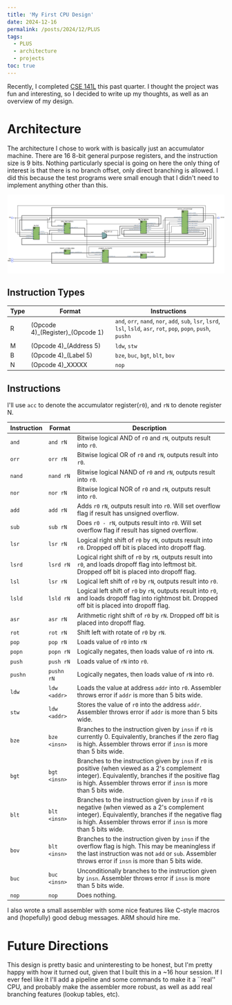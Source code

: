 ```yaml
---
title: 'My First CPU Design'
date: 2024-12-16
permalink: /posts/2024/12/PLUS
tags:
  - PLUS
  - architecture
  - projects
toc: true
---
```


Recently, I completed [CSE 141L](https://catalog.ucsd.edu/courses/CSE.html#cse141l) this past quarter.
I thought the project was fun and interesting, so I decided to write up my thoughts, as well as an overview of my design.

# Architecture
The architecture I chose to work with is basically just an accumulator machine. There are 16 8-bit general purpose registers, and the instruction size is 9 bits.
Nothing particularly special is going on here the only thing of interest is that there is no branch offset, only direct branching is allowed.
I did this because the test programs were small enough that I didn't need to implement anything other than this.

![My Architecture Diagram](/images/PLUS_arch.png)

## Instruction Types

| Type    | Format | Instructions |
| -------- | ------- | ------ | 
| R  | (Opcode 4)\_(Register)\_(Opcode 1)    | `and`, `orr`, `nand`, `nor`, `add`, `sub`, `lsr`, `lsrd`, `lsl`, `lsld`, `asr`, `rot`, `pop`, `popn`, `push`, `pushn`
| M |   (Opcode 4)\_(Address 5)   | `ldw`, `stw`
| B    |  (Opcode 4)\_(Label 5)  | `bze`, `buc`, `bgt`, `blt`, `bov`
| N    | (Opcode 4)\_XXXXX    | `nop`

## Instructions
I'll use `acc` to denote the accumulator register(`r0`), and `rN` to denote register N.

| Instruction | Format | Description |
| ------- | -------| ------ |
| `and` | `and rN` | Bitwise logical AND of `r0` and `rN`, outputs result into `r0`. |
| `orr` | `orr rN` | Bitwise logical OR of `r0` and `rN`, outputs result into `r0`. |
| `nand` | `nand rN` | Bitwise logical NAND of `r0` and `rN`, outputs result into `r0`. |
| `nor` | `nor rN` | Bitwise logical NOR of `r0` and `rN`, outputs result into `r0`. |
| `add` | `add rN` | Adds `r0` `rN`, outputs result into `r0`. Will set overflow flag if result has unsigned overflow. |
| `sub` | `sub rN` | Does `r0 - rN`, outputs result into `r0`. Will set overflow flag if result has signed overflow. |
| `lsr` | `lsr rN` | Logical right shift of `r0` by `rN`, outputs result into `r0`. Dropped off bit is placed into dropoff flag. |
| `lsrd` | `lsrd rN` | Logical right shift of `r0` by `rN`, outputs result into `r0`, and loads dropoff flag into leftmost bit. Dropped off bit is placed into dropoff flag. |
| `lsl` | `lsr rN` | Logical left shift of `r0` by `rN`, outputs result into `r0`. |
| `lsld` | `lsld rN` | Logical left shift of `r0` by `rN`, outputs result into `r0`, and loads dropoff flag into rightmost bit. Dropped off bit is placed into dropoff flag. |
| `asr` | `asr rN` | Arithmetic right shift of `r0` by `rN`. Dropped off bit is placed into dropoff flag. |
| `rot` | `rot rN` | Shift left with rotate of `r0` by `rN`. |
| `pop` | `pop rN` | Loads value of `r0` into `rN`|
| `popn` | `popn rN` | Logically negates, then loads value of `r0` into `rN`. |
| `push` | `push rN` | Loads value of `rN` into `r0`. |
| `pushn` | `pushn rN` | Logically negates, then loads value of `rN` into `r0`. |
| `ldw` | `ldw <addr>` | Loads the value at address `addr` into `r0`. Assembler throws error if `addr` is more than 5 bits wide. |
| `stw` | `ldw <addr>` | Stores the value of `r0` into the address `addr`. Assembler throws error if `addr` is more than 5 bits wide. |
| `bze` | `bze <insn>` | Branches to the instruction given by `insn` if `r0` is currently 0. Equivalently, branches if the zero flag is high. Assembler throws error if `insn` is more than 5 bits wide. |
| `bgt` | `bgt <insn>` | Branches to the instruction given by `insn` if `r0` is positive (when viewed as a 2's complement integer). Equivalently, branches if the positive flag is high. Assembler throws error if `insn` is more than 5 bits wide. |
| `blt` | `blt <insn>` | Branches to the instruction given by `insn` if `r0` is negative (when viewed as a 2's complement integer). Equivalently, branches if the negative flag is high. Assembler throws error if `insn` is more than 5 bits wide. |
| `bov` | `blt <insn>` | Branches to the instruction given by `insn` if the overflow flag is high. This may be meaningless if the last instruction was not `add` or `sub`. Assembler throws error if `insn` is more than 5 bits wide. |
| `buc` | `buc <insn>` | Unconditionally branches to the instruction given by `insn`. Assembler throws error if `insn` is more than 5 bits wide. |
| `nop` | `nop` | Does nothing. |

I also wrote a small assembler with some nice features like C-style macros and (hopefully) good debug messages.
ARM should hire me.

# Future Directions
This design is pretty basic and uninteresting to be honest, but I'm pretty happy with how it turned out, given that I built this in a ~16 hour session.
If I ever feel like it I'll add a pipeline and some commands to make it a ``real'' CPU, and probably make the assembler more robust, as well as add real branching features (lookup tables, etc).